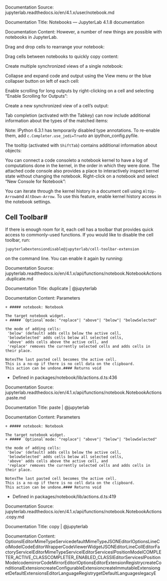 Documentation Source:
jupyterlab.readthedocs.io/en/4.1.x/user/notebook.md

Documentation Title:
Notebooks — JupyterLab 4.1.8 documentation

Documentation Content:
However, a
number of new things are possible with notebooks in JupyterLab.

Drag and drop cells to rearrange your notebook:

Drag cells between notebooks to quickly copy content:

Create multiple synchronized views of a single notebook:

Collapse and expand code and output using the View menu or the blue
collapser button on left of each cell:

Enable scrolling for long outputs by right-clicking on a cell and
selecting “Enable Scrolling for Outputs”:

Create a new synchronized view of a cell’s output:

Tab completion (activated with the Tabkey) can now include additional
information about the types of the matched items:

Note: IPython 6.3.1 has temporarily disabled type annotations.
To re-enable them, add `c.Completer.use_jedi=True`to an
ipython\_config.pyfile.

The tooltip (activated with `ShiftTab`) contains additional
information about objects:

You can connect a code consoleto a notebook kernel to have a log of
computations done in the kernel, in the order in which they were done.
The attached code console also provides a place to interactively inspect
kernel state without changing the notebook. Right-click on a notebook
and select “New Console for Notebook”:

You can iterate through the kernel history in a document cell using `AltUp-Arrow`and `AltDown-Arrow`. To use this feature, enable kernel history access in the notebook settings.

Cell Toolbar#
-------------

If there is enough room for it, each cell has a toolbar that provides quick access to
commonly-used functions. If you would like to disable the cell toolbar, run:


```
jupyterlabextensiondisable@jupyterlab/cell-toolbar-extension

```
on the command line. You can enable it again by running:



Documentation Source:
jupyterlab.readthedocs.io/en/4.1.x/api/functions/notebook.NotebookActions.duplicate.md

Documentation Title:
duplicate | @jupyterlab

Documentation Content:
Parameters


	+ ##### notebook: Notebook
	
	The target notebook widget.
	+ ##### `Optional`mode: "replace"| "above"| "below"| "belowSelected"
	
	the mode of adding cells:
	 'below' (default) adds cells below the active cell,
	 'belowSelected' adds cells below all selected cells,
	 'above' adds cells above the active cell, and
	 'replace' removes the currently selected cells and adds cells in their place.
	
	NotesThe last pasted cell becomes the active cell.
	This is a no-op if there is no cell data on the clipboard.
	This action can be undone.#### Returns void
* Defined in packages/notebook/lib/actions.d.ts:436



Documentation Source:
jupyterlab.readthedocs.io/en/4.1.x/api/functions/notebook.NotebookActions.paste.md

Documentation Title:
paste | @jupyterlab

Documentation Content:
Parameters


	+ ##### notebook: Notebook
	
	The target notebook widget.
	+ ##### `Optional`mode: "replace"| "above"| "below"| "belowSelected"
	
	the mode of adding cells:
	 'below' (default) adds cells below the active cell,
	 'belowSelected' adds cells below all selected cells,
	 'above' adds cells above the active cell, and
	 'replace' removes the currently selected cells and adds cells in their place.
	
	NotesThe last pasted cell becomes the active cell.
	This is a no-op if there is no cell data on the clipboard.
	This action can be undone.#### Returns void
* Defined in packages/notebook/lib/actions.d.ts:419



Documentation Source:
jupyterlab.readthedocs.io/en/4.1.x/api/functions/notebook.NotebookActions.copy.md

Documentation Title:
copy | @jupyterlab

Documentation Content:
OptionsIEditorMimeTypeServicedefaultMimeTypeJSONEditorIOptionsLineColModelCodeEditorWrapperCodeViewerWidgetJSONEditorLineColIEditorFactoryServiceIEditorMimeTypeServiceIEditorServicesIPositionModelCOMPLETER\_ACTIVE\_CLASSCOMPLETER\_ENABLED\_CLASSIEditorServicesIPositionModelcodemirrorCodeMirrorEditorIOptionsEditorExtensionRegistrycreateConditionalExtensioncreateConfigurableExtensioncreateImmutableExtensiongetDefaultExtensionsEditorLanguageRegistrygetDefaultLanguageslegacyE



